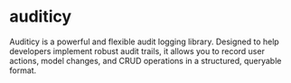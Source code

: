 # auditicy
Auditicy is a powerful and flexible audit logging library. Designed to help developers implement robust audit trails, it allows you to record user actions, model changes, and CRUD operations in a structured, queryable format. 
